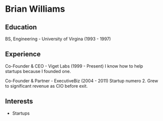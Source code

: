 # Brian Williams

## Education
BS, Engineering - University of Virgina (1993 - 1997)

## Experience
Co-Founder & CEO - Viget Labs (1999 - Present)
    I know how to help startups because I founded one.

Co-Founder & Partner - ExecutiveBiz (2004 - 2011)
    Startup numero 2. Grew to significant revenue as CIO before exit.

## Interests
- Startups
